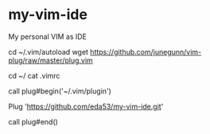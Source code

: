 # my-vim-ide
My personal VIM as IDE

cd ~/.vim/autoload
wget https://github.com/junegunn/vim-plug/raw/master/plug.vim

cd ~/
cat .vimrc


call plug#begin('~/.vim/plugin')

Plug 'https://github.com/eda53/my-vim-ide.git'

call plug#end()
